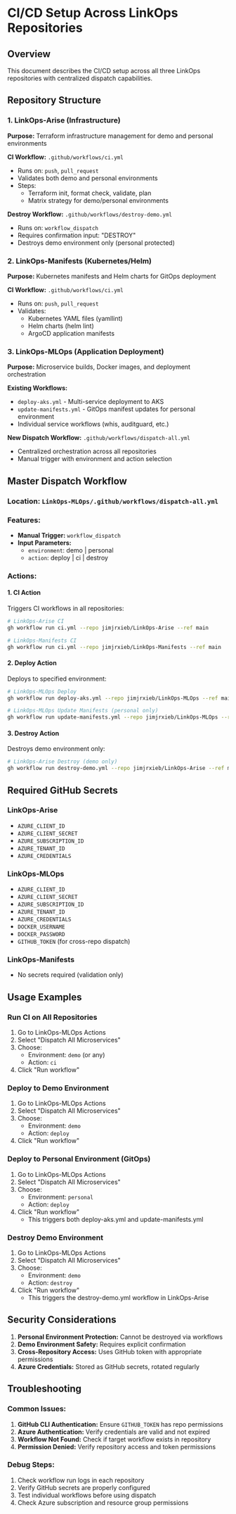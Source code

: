 # CI/CD Setup Across LinkOps Repositories

## Overview
This document describes the CI/CD setup across all three LinkOps repositories with centralized dispatch capabilities.

## Repository Structure

### 1. LinkOps-Arise (Infrastructure)
**Purpose:** Terraform infrastructure management for demo and personal environments

**CI Workflow:** `.github/workflows/ci.yml`
- Runs on: `push`, `pull_request`
- Validates both demo and personal environments
- Steps:
  - Terraform init, format check, validate, plan
  - Matrix strategy for demo/personal environments

**Destroy Workflow:** `.github/workflows/destroy-demo.yml`
- Runs on: `workflow_dispatch`
- Requires confirmation input: "DESTROY"
- Destroys demo environment only (personal protected)

### 2. LinkOps-Manifests (Kubernetes/Helm)
**Purpose:** Kubernetes manifests and Helm charts for GitOps deployment

**CI Workflow:** `.github/workflows/ci.yml`
- Runs on: `push`, `pull_request`
- Validates:
  - Kubernetes YAML files (yamllint)
  - Helm charts (helm lint)
  - ArgoCD application manifests

### 3. LinkOps-MLOps (Application Deployment)
**Purpose:** Microservice builds, Docker images, and deployment orchestration

**Existing Workflows:**
- `deploy-aks.yml` - Multi-service deployment to AKS
- `update-manifests.yml` - GitOps manifest updates for personal environment
- Individual service workflows (whis, auditguard, etc.)

**New Dispatch Workflow:** `.github/workflows/dispatch-all.yml`
- Centralized orchestration across all repositories
- Manual trigger with environment and action selection

## Master Dispatch Workflow

### Location: `LinkOps-MLOps/.github/workflows/dispatch-all.yml`

### Features:
- **Manual Trigger:** `workflow_dispatch`
- **Input Parameters:**
  - `environment`: demo | personal
  - `action`: deploy | ci | destroy

### Actions:

#### 1. CI Action
Triggers CI workflows in all repositories:
```bash
# LinkOps-Arise CI
gh workflow run ci.yml --repo jimjrxieb/LinkOps-Arise --ref main

# LinkOps-Manifests CI  
gh workflow run ci.yml --repo jimjrxieb/LinkOps-Manifests --ref main
```

#### 2. Deploy Action
Deploys to specified environment:
```bash
# LinkOps-MLOps Deploy
gh workflow run deploy-aks.yml --repo jimjrxieb/LinkOps-MLOps --ref main --field environment=demo

# LinkOps-MLOps Update Manifests (personal only)
gh workflow run update-manifests.yml --repo jimjrxieb/LinkOps-MLOps --ref main
```

#### 3. Destroy Action
Destroys demo environment only:
```bash
# LinkOps-Arise Destroy (demo only)
gh workflow run destroy-demo.yml --repo jimjrxieb/LinkOps-Arise --ref main --field confirm=DESTROY
```

## Required GitHub Secrets

### LinkOps-Arise
- `AZURE_CLIENT_ID`
- `AZURE_CLIENT_SECRET`
- `AZURE_SUBSCRIPTION_ID`
- `AZURE_TENANT_ID`
- `AZURE_CREDENTIALS`

### LinkOps-MLOps
- `AZURE_CLIENT_ID`
- `AZURE_CLIENT_SECRET`
- `AZURE_SUBSCRIPTION_ID`
- `AZURE_TENANT_ID`
- `AZURE_CREDENTIALS`
- `DOCKER_USERNAME`
- `DOCKER_PASSWORD`
- `GITHUB_TOKEN` (for cross-repo dispatch)

### LinkOps-Manifests
- No secrets required (validation only)

## Usage Examples

### Run CI on All Repositories
1. Go to LinkOps-MLOps Actions
2. Select "Dispatch All Microservices"
3. Choose:
   - Environment: `demo` (or any)
   - Action: `ci`
4. Click "Run workflow"

### Deploy to Demo Environment
1. Go to LinkOps-MLOps Actions
2. Select "Dispatch All Microservices"
3. Choose:
   - Environment: `demo`
   - Action: `deploy`
4. Click "Run workflow"

### Deploy to Personal Environment (GitOps)
1. Go to LinkOps-MLOps Actions
2. Select "Dispatch All Microservices"
3. Choose:
   - Environment: `personal`
   - Action: `deploy`
4. Click "Run workflow"
   - This triggers both deploy-aks.yml and update-manifests.yml

### Destroy Demo Environment
1. Go to LinkOps-MLOps Actions
2. Select "Dispatch All Microservices"
3. Choose:
   - Environment: `demo`
   - Action: `destroy`
4. Click "Run workflow"
   - This triggers the destroy-demo.yml workflow in LinkOps-Arise

## Security Considerations

1. **Personal Environment Protection:** Cannot be destroyed via workflows
2. **Demo Environment Safety:** Requires explicit confirmation
3. **Cross-Repository Access:** Uses GitHub token with appropriate permissions
4. **Azure Credentials:** Stored as GitHub secrets, rotated regularly

## Troubleshooting

### Common Issues:
1. **GitHub CLI Authentication:** Ensure `GITHUB_TOKEN` has repo permissions
2. **Azure Authentication:** Verify credentials are valid and not expired
3. **Workflow Not Found:** Check if target workflow exists in repository
4. **Permission Denied:** Verify repository access and token permissions

### Debug Steps:
1. Check workflow run logs in each repository
2. Verify GitHub secrets are properly configured
3. Test individual workflows before using dispatch
4. Check Azure subscription and resource group permissions 